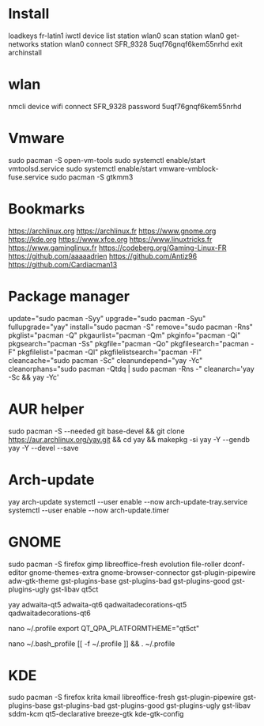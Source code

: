 # Install
loadkeys fr-latin1
iwctl
device list
station wlan0 scan
station wlan0 get-networks
station wlan0 connect SFR_9328
5uqf76gnqf6kem55nrhd
exit
archinstall

# wlan
nmcli device wifi connect SFR_9328 password 5uqf76gnqf6kem55nrhd

# Vmware
sudo pacman -S open-vm-tools
sudo systemctl enable/start vmtoolsd.service
sudo systemctl enable/start vmware-vmblock-fuse.service
sudo pacman -S gtkmm3

# Bookmarks
https://archlinux.org
https://archlinux.fr
https://www.gnome.org
https://kde.org
https://www.xfce.org
https://www.linuxtricks.fr
https://www.gaminglinux.fr
https://codeberg.org/Gaming-Linux-FR
https://github.com/aaaaadrien
https://github.com/Antiz96
https://github.com/Cardiacman13

# Package manager
update="sudo pacman -Syy"
upgrade="sudo pacman -Syu"
fullupgrade="yay"
install="sudo pacman -S"
remove="sudo pacman -Rns"
pkglist="pacman -Q"
pkgaurlist="pacman -Qm"
pkginfo="pacman -Qi"
pkgsearch="pacman -Ss"
pkgfile="pacman -Qo"
pkgfilesearch="pacman -F"
pkgfilelist="pacman -Ql"
pkgfilelistsearch="pacman -Fl"
cleancache="sudo pacman -Sc"
cleanundepend="yay -Yc"
cleanorphans="sudo pacman -Qtdq | sudo pacman -Rns -"
cleanarch='yay -Sc && yay -Yc'

# AUR helper
sudo pacman -S --needed git base-devel && git clone https://aur.archlinux.org/yay.git && cd yay && makepkg -si
yay -Y --gendb
yay -Y --devel --save

# Arch-update
yay arch-update
systemctl --user enable --now arch-update-tray.service
systemctl --user enable --now arch-update.timer

# GNOME
sudo pacman -S firefox gimp libreoffice-fresh evolution file-roller dconf-editor gnome-themes-extra gnome-browser-connector gst-plugin-pipewire adw-gtk-theme gst-plugins-base gst-plugins-bad gst-plugins-good gst-plugins-ugly gst-libav qt5ct

yay adwaita-qt5 adwaita-qt6 qadwaitadecorations-qt5 qadwaitadecorations-qt6

nano ~/.profile
export QT_QPA_PLATFORMTHEME="qt5ct"

nano ~/.bash_profile
[[ -f ~/.profile ]] && . ~/.profile

# KDE
sudo pacman -S firefox krita kmail libreoffice-fresh gst-plugin-pipewire gst-plugins-base gst-plugins-bad gst-plugins-good gst-plugins-ugly gst-libav sddm-kcm qt5-declarative breeze-gtk kde-gtk-config 
